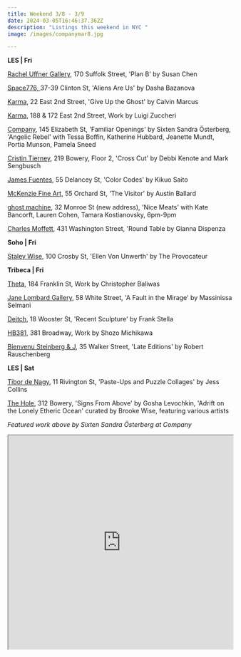 ```yaml
---
title: Weekend 3/8 - 3/9
date: 2024-03-05T16:46:37.362Z
description: "Listings this weekend in NYC "
image: /images/companymar8.jpg

---
```

**L﻿ES | Fri**

[Rachel Uffner Gallery](https://racheluffnergallery.com/exhibitions/144-susan-chen-plan-b/), 170 Suffolk Street, 'Plan B' by Susan Chen

[Space776, ](https://www.space776.com/)37-39 Clinton St, 'Aliens Are Us' by Dasha Bazanova

[Karma](https://karmakarma.org/exhibitions/calvin-marcus-ny-2024/), 22 East 2nd Street, 'Give Up the Ghost' by Calvin Marcus

[K﻿arma](https://karmakarma.org/exhibitions/luigi-zuccheri-ny-2024/), 188 & 172 East 2nd Street, Work by Luigi Zuccheri

[Company](https://companygallery.us/), 145 Elizabeth St, 'Familiar Openings' by Sixten Sandra Österberg, 'Angelic Rebel' with Tessa Boffin, Katherine Hubbard, Jeanette Mundt, Portia Munson, Pamela Sneed

[Cristin Tierney](https://www.cristintierney.com/exhibitions/92-debbi-kenote-and-mark-sengbusch-cross-cut/cover/), 219 Bowery, Floor 2, 'Cross Cut' by Debbi Kenote and Mark Sengbusch

[James Fuentes](https://jamesfuentes.com/exhibitions/color-codes), 55 Delancey St, 'Color Codes' by Kikuo Saito

[McKenzie Fine Art](http://www.mckenziefineart.com/), 55 Orchard St, 'The Visitor' by Austin Ballard

[ghost machine](https://www.ghostmachine.nyc), 32 Monroe St (new address), 'Nice Meats' with Kate Bancorft, Lauren Cohen, Tamara Kostianovsky, 6pm-9pm

[Charles Moffett](https://charlesmoffett.com/exhibitions/88-gianna-dispenza-round-table/), 431 Washington Street, 'Round Table by Gianna Dispenza

**S﻿oho | Fri**

[Staley Wise](https://www.staleywise.com/exhibitions/ellen-von-unwerth5), 100 Crosby St, 'Ellen Von Unwerth' by The Provocateur

**Tribeca | Fri**

[Theta](https://www.theta.nyc/), 184 Franklin St, Work by Christopher Baliwas

[Jane Lombard Gallery](https://www.janelombardgallery.com/upcoming), 58 White Street, 'A Fault in the Mirage' by Massinissa Selmani

[Deitch](https://deitch.com/new-york/exhibitions/frank-stella-recent-sculpture), 18 Wooster St, 'Recent Sculpture' by Frank Stella

[HB381](https://hb381gallery.com/), 381 Broadway, Work by Shozo Michikawa

[Bienvenu Steinberg & J](http://www.bsandj.com/exhibitions/robert-rauschenberg), 35 Walker Street, 'Late Editions' by Robert Rauschenberg

**L﻿ES | Sat**

[Tibor de Nagy](https://www.tibordenagy.com/), 11 Rivington St, 'Paste-Ups and Puzzle Collages' by Jess Collins

[T﻿he Hole](http://theholenyc.com/), 312 Bowery, 'Signs From Above' by Gosha Levochkin, 'Adrift on the Lonely Etheric Ocean' curated by Brooke Wise, featuring various artists

*F﻿eatured work above by Sixten Sandra Österberg at Company*

<iframe src="https://www.google.com/maps/d/u/1/embed?mid=1ChQHEEbVZNnWF6_T1J-QZUI6X7DhD7E&ehbc=2E312F" width="100%" height="480"></iframe>